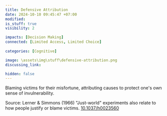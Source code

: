 ```yaml
---
title: Defensive Attribution
date: 2024-10-10 09:45:47 +07:00
modified: 
is_stuff: true
visibility: 2

impacts: [Decision Making]
connected: [Limited Access, Limited Choice]
  
categories: [Cognitive]

image: \assets\img\stuff\defensive-attribution.png
discussing_link: 

hidden: false
---
```


Blaming victims for their misfortune, attributing causes to protect one's own sense of invulnerability.

Source: Lerner & Simmons (1966) "Just-world" experiments also relate to how people justify or blame victims.
[10.1037/h0023560](https://doi.org/10.1037/h0023560)